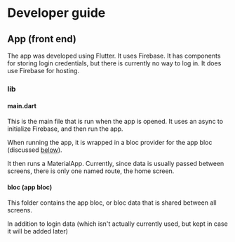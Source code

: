 # Developer guide

## App (front end)

The app was developed using Flutter. It uses Firebase. It has components for storing login credentials, but there is currently no way to log in. It does use Firebase for hosting.

### lib

#### main.dart

This is the main file that is run when the app is opened. It uses an async to initialize Firebase, and then run the app.

When running the app, it is wrapped in a bloc provider for the app bloc (discussed [below](#bloc-app-bloc)).

It then runs a MaterialApp. Currently, since data is usually passed between screens, there is only one named route, the home screen.

#### bloc (app bloc)

This folder contains the app bloc, or bloc data that is shared between all screens.

In addition to login data (which isn't actually currently used, but kept in case it will be added later)
